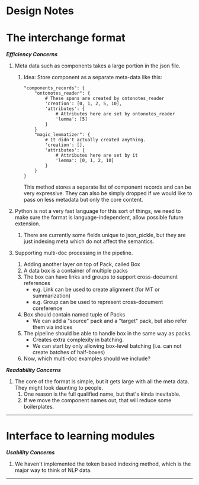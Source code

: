 Design Notes
===

# The interchange format
***Efficiency Concerns***
   
1. Meta data such as components takes a large portion in
the json file.
    1. Idea: Store component as a separate meta-data like this:
        ```
        "components_records": {
            "ontonotes_reader": {
                # These spans are created by ontonotes_reader
                'creation': [0, 1, 2, 5, 10],
                'attributes': {
                    # Attributes here are set by ontonotes_reader
                    'lemma': [5]
                }
            }
            "magic_lemmatizer": {
                # It didn't actually created anything.
                'creation': [],
                'attributes': {
                    # Attributes here are set by it
                    'lemma': [0, 1, 2, 10]
                }
            }
        }

        ``` 
        This method stores a separate list of component records and can be 
        very expressive. They can also be simply dropped if we would like to
        pass on less metadata but only the core content.
        
1. Python is not a very fast language for this sort of things,
we need to make sure the format is language-independent, allow
possible future extension.
    1. There are currently some fields unique to json_pickle, but they are just
    indexing meta which do not affect the semantics.
    
1. Supporting multi-doc processing in the pipeline.
    1. Adding another layer on top of Pack, called Box
    1. A data box is a container of multiple packs
    1. The box can have links and groups to support cross-document references
        - e.g. Link can be used to create alignment (for MT or summarization)
        - e.g. Group can be used to represent cross-document coreference
    1. Box should contain named tuple of Packs
        - We can add a "source" pack and a "target" pack, but also refer them
        via indices
    1. The pipeline should be able to handle box in the same way as packs.
        - Creates extra complexity in batching.
        - We can start by only allowing box-level batching (i.e.
         can not create batches of half-boxes)
    1. Now, which multi-doc examples should we include?


***Readability Concerns***
1. The core of the format is simple, but it gets large with all
   the meta data. They might look daunting to people.
   1. One reason is the full qualified name, but that's kinda inevitable.
   1. If we move the component names out, that will reduce some boilerplates.
    
---

# Interface to learning modules

***Usability Concerns***
1. We haven't implemented the token based indexing method, which is
the major way to think of NLP data.

---
